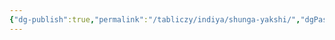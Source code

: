 ```yaml
---
{"dg-publish":true,"permalink":"/tabliczy/indiya/shunga-yakshi/","dgPassFrontmatter":true}
---
```



